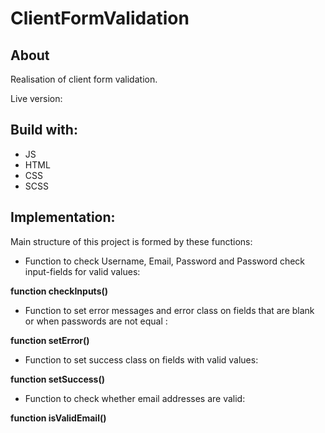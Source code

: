 # ClientFormValidation
## About
Realisation of client form validation.

Live version:
## Build with:
* JS
* HTML
* CSS
* SCSS
## Implementation:
Main structure of this project is formed by these functions:

* Function to check Username, Email, Password and Password check input-fields for valid values:

**function checkInputs()**


* Function to set error messages and error class on fields that are blank or when passwords are not equal :

**function setError()**

* Function to set success class on fields with valid values:

**function setSuccess()**

* Function to check whether email addresses are valid:

**function isValidEmail()**
